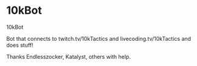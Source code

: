 # 10kBot
10kBot

Bot that connects to twitch.tv/10kTactics and livecoding.tv/10kTactics and does stuff!

Thanks Endlesszocker, Katalyst, others with help.
